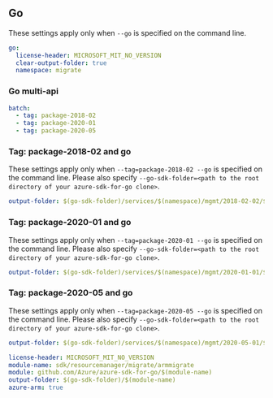 ## Go

These settings apply only when `--go` is specified on the command line.

``` yaml $(go) && !$(track2)
go:
  license-header: MICROSOFT_MIT_NO_VERSION
  clear-output-folder: true
  namespace: migrate
```

### Go multi-api

``` yaml $(go) && !$(track2) && $(multiapi)
batch:
  - tag: package-2018-02
  - tag: package-2020-01
  - tag: package-2020-05
```

### Tag: package-2018-02 and go

These settings apply only when `--tag=package-2018-02 --go` is specified on the command line.
Please also specify `--go-sdk-folder=<path to the root directory of your azure-sdk-for-go clone>`.

``` yaml $(tag)=='package-2018-02' && $(go)
output-folder: $(go-sdk-folder)/services/$(namespace)/mgmt/2018-02-02/$(namespace)
```

### Tag: package-2020-01 and go

These settings apply only when `--tag=package-2020-01 --go` is specified on the command line.
Please also specify `--go-sdk-folder=<path to the root directory of your azure-sdk-for-go clone>`.

``` yaml $(tag)=='package-2020-01' && $(go)
output-folder: $(go-sdk-folder)/services/$(namespace)/mgmt/2020-01-01/$(namespace)
```

### Tag: package-2020-05 and go

These settings apply only when `--tag=package-2020-05 --go` is specified on the command line.
Please also specify `--go-sdk-folder=<path to the root directory of your azure-sdk-for-go clone>`.

``` yaml $(tag)=='package-2020-05' && $(go)
output-folder: $(go-sdk-folder)/services/$(namespace)/mgmt/2020-05-01/$(namespace)
```

```yaml $(go) && $(track2)
license-header: MICROSOFT_MIT_NO_VERSION
module-name: sdk/resourcemanager/migrate/armmigrate
module: github.com/Azure/azure-sdk-for-go/$(module-name)
output-folder: $(go-sdk-folder)/$(module-name)
azure-arm: true
```


